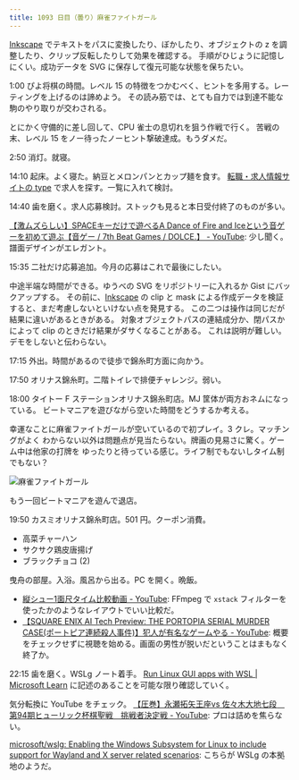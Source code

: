 ```yaml
---
title: 1093 日目（曇り）麻雀ファイトガール
---
```


[Inkscape] でテキストをパスに変換したり、ぼかしたり、オブジェクトの z を調整したり、クリップ反転したりして効果を確認する。
手順がひじょうに記憶しにくい。成功データを SVG に保存して復元可能な状態を保ちたい。

1:00 ぴよ将棋の時間。レベル 15 の特徴をつかむべく、ヒントを多用する。レーティングを上げるのは諦めよう。
その読み筋では、とても自力では到達不能な駒のやり取りが交わされる。

とにかく守備的に差し回して、CPU 雀士の息切れを狙う作戦で行く。
苦戦の末、レベル 15 をノー待ったノーヒント撃破達成。もうダメだ。

2:50 消灯。就寝。

14:10 起床。よく寝た。納豆とメロンパンとカップ麺を食す。
[転職・求人情報サイトの type](https://type.jp/) で求人を探す。一覧に入れて検討。

14:40 歯を磨く。求人応募検討。ストックも見ると本日受付終了のものが多い。

[【激ムズらしい】SPACEキーだけで遊べるA Dance of Fire and Iceという音ゲーを初めて遊ぶ【音ゲー / 7th Beat Games / DOLCE.】 - YouTube](https://www.youtube.com/watch?v=RlVRb6ACGDo):
少し聞く。譜面デザインがエレガント。

15:35 二社だけ応募追加。今月の応募はこれで最後にしたい。

中途半端な時間ができる。ゆうべの SVG をリポジトリーに入れるか Gist にバックアップする。
その前に、[Inkscape] の clip と mask による作成データを検証すると、まだ考慮しないといけない点を発見する。
この二つは操作は同じだが結果に違いがあるときがある。
対象オブジェクトパスの連結成分か、閉パスかによって clip のときだけ結果がダサくなることがある。
これは説明が難しい。デモをしないと伝わらない。

17:15 外出。時間があるので徒歩で錦糸町方面に向かう。

17:50 オリナス錦糸町。二階トイレで排便チャレンジ。弱い。

18:00 タイトー F ステーションオリナス錦糸町店。MJ 筐体が両方おネムになっている。
ビートマニアを遊びながら空いた時間をどうするか考える。

幸運なことに麻雀ファイトガールが空いているので初プレイ。3 クレ。マッチングがよく
わからない以外は問題点が見当たらない。牌画の見易さに驚く。ゲーム中は他家の打牌を
ゆったりと待っている感じ。ライフ制でもないしタイム制でもない？

![麻雀ファイトガール](https://pbs.twimg.com/media/FueqFGWaAAABMbm?format=jpg&name=small)

もう一回ビートマニアを遊んで退店。

19:50 カスミオリナス錦糸町店。501 円。クーポン消費。

* 高菜チャーハン
* サクサク鶏皮唐揚げ
* ブラックチョコ (2)

曳舟の部屋。入浴。風呂から出る。PC を開く。晩飯。

* [縦シュー1面尺タイム比較動画 - YouTube](https://www.youtube.com/watch?v=hghWethUD6Y):
  FFmpeg で `xstack` フィルターを使ったかのようなレイアウトでいい比較だ。
* [【SQUARE ENIX AI Tech Preview: THE PORTOPIA SERIAL MURDER CASE(ポートピア連続殺人事件)】犯人が有名なゲームやる - YouTube](https://www.youtube.com/watch?v=KpR56vmKdXc):
  概要をチェックせずに視聴を始める。画面の男性が脱いだということはまもなく終了か。

22:15 歯を磨く。WSLg ノート着手。
[Run Linux GUI apps with WSL &#x7c; Microsoft Learn](https://learn.microsoft.com/en-us/windows/wsl/tutorials/gui-apps)
に記述のあることを可能な限り確認していく。

気分転換に YouTube をチェック。
[【圧巻】永瀬拓矢王座vs 佐々木大地七段　第94期ヒューリック杯棋聖戦　挑戦者決定戦 - YouTube](https://www.youtube.com/watch?v=AWMTS1BipK4):
プロは詰めを焦らない。

[microsoft/wslg: Enabling the Windows Subsystem for Linux to include support for Wayland and X server related scenarios](https://github.com/microsoft/wslg):
こちらが WSLg の本拠地のようだ。

[Inkscape]: <https://inkscape.org/>
